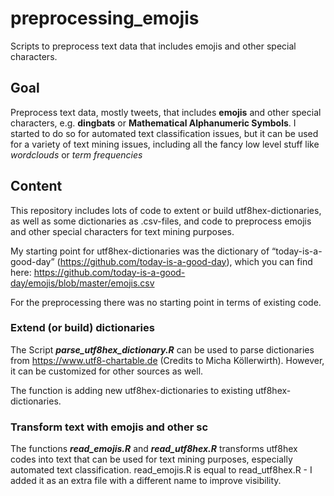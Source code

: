 # preprocessing_emojis
Scripts to preprocess text data that includes emojis and other special characters.

## Goal
Preprocess text data, mostly tweets, that includes **emojis** and other special characters, e.g. **dingbats** or **Mathematical Alphanumeric Symbols**. I started to do so for automated text classification issues, but it can be used for a variety of text mining issues, including all the fancy low level stuff like *wordclouds* or *term frequencies*

## Content
This repository includes lots of code to extent or build utf8hex-dictionaries, as well as some dictionaries as .csv-files, and code to preprocess emojis and other special characters for text mining purposes.

My starting point for utf8hex-dictionaries was the dictionary of “today-is-a-good-day” (https://github.com/today-is-a-good-day), which you can find here: https://github.com/today-is-a-good-day/emojis/blob/master/emojis.csv

For the preprocessing there was no starting point in terms of existing code.

### Extend (or build) dictionaries
The Script ***parse_utf8hex_dictionary.R*** can be used to parse dictionaries from https://www.utf8-chartable.de (Credits to Micha Köllerwirth). However, it can be customized for other sources as well.

The function  is adding new utf8hex-dictionaries to existing utf8hex-dictionaries. 

### Transform text with emojis and other sc
The functions ***read_emojis.R*** and ***read_utf8hex.R*** transforms utf8hex codes into text that can be used for text mining purposes, especially automated text classification. read_emojis.R is equal to read_utf8hex.R - I added it as an extra file with a different name to improve visibility.
